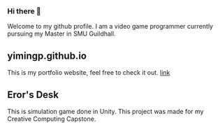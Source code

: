 ### Hi there 👋
Welcome to my github profile. I am a video game programmer currently pursuing my Master in SMU Guildhall.

## yimingp.github.io
This is my portfolio website, feel free to check it out. [link](yimingp.github.io)

## Eror's Desk
This is simulation game done in Unity. This project was made for my Creative Computing Capstone. 

